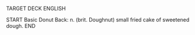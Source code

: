 TARGET DECK
ENGLISH

START
Basic
Donut
Back: n. (brit. Doughnut) small fried cake of sweetened dough.
END
